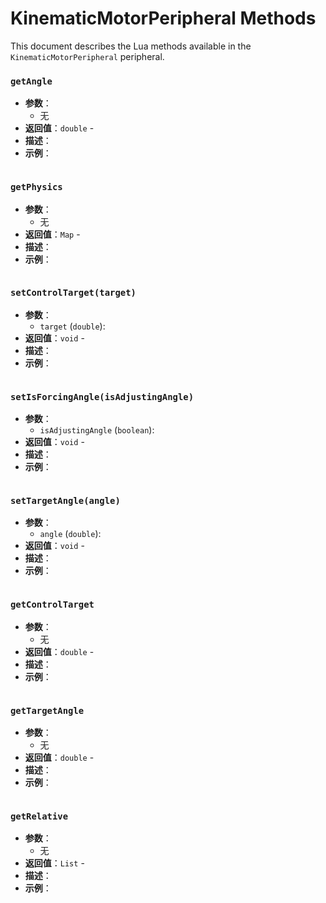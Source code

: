 # KinematicMotorPeripheral Methods

This document describes the Lua methods available in the `KinematicMotorPeripheral` peripheral.

### `getAngle`
- **参数**：
  - 无
- **返回值**：`double` - 
- **描述**：
- **示例**：
  ```lua

  ```

### `getPhysics`
- **参数**：
  - 无
- **返回值**：`Map` - 
- **描述**：
- **示例**：
  ```lua

  ```

### `setControlTarget(target)`
- **参数**：
  - `target` (`double`): 
- **返回值**：`void` - 
- **描述**：
- **示例**：
  ```lua

  ```

### `setIsForcingAngle(isAdjustingAngle)`
- **参数**：
  - `isAdjustingAngle` (`boolean`): 
- **返回值**：`void` - 
- **描述**：
- **示例**：
  ```lua

  ```

### `setTargetAngle(angle)`
- **参数**：
  - `angle` (`double`): 
- **返回值**：`void` - 
- **描述**：
- **示例**：
  ```lua

  ```

### `getControlTarget`
- **参数**：
  - 无
- **返回值**：`double` - 
- **描述**：
- **示例**：
  ```lua

  ```

### `getTargetAngle`
- **参数**：
  - 无
- **返回值**：`double` - 
- **描述**：
- **示例**：
  ```lua

  ```

### `getRelative`
- **参数**：
  - 无
- **返回值**：`List` - 
- **描述**：
- **示例**：
  ```lua

  ```


